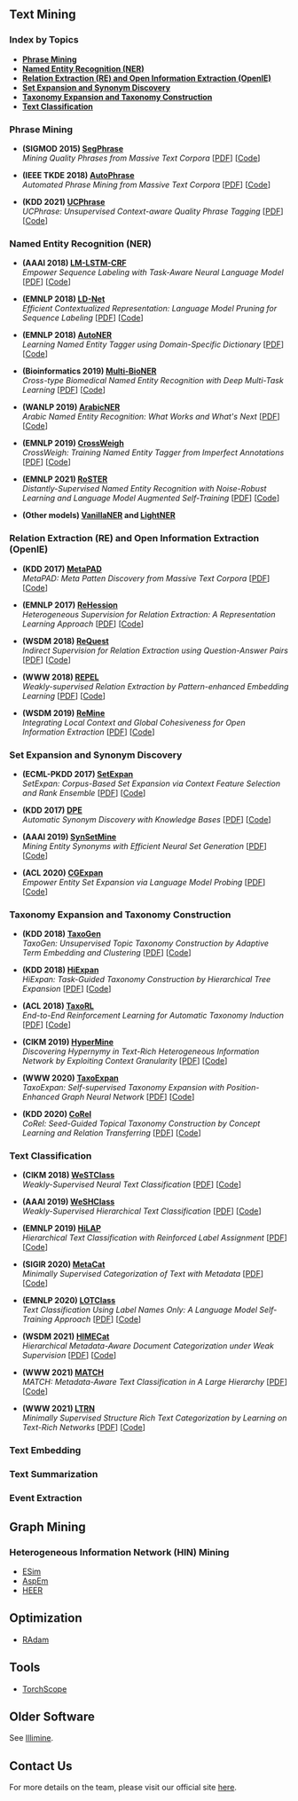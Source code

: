 ## Text Mining 
### Index by Topics
- **[Phrase Mining](phrase.md)**
- **[Named Entity Recognition (NER)](ner.md)**
- **[Relation Extraction (RE) and Open Information Extraction (OpenIE)](re.md)**
- **[Set Expansion and Synonym Discovery](synonym.md)**
- **[Taxonomy Expansion and Taxonomy Construction](taxonomy.md)**
- **[Text Classification](classification.md)**

### Phrase Mining 
- **(SIGMOD 2015) [SegPhrase](https://github.com/shangjingbo1226/SegPhrase)**        
_Mining Quality Phrases from Massive Text Corpora_ [[PDF](https://dl.acm.org/doi/10.1145/2723372.2751523)] [[Code](https://github.com/shangjingbo1226/SegPhrase)]        

- **(IEEE TKDE 2018) [AutoPhrase](https://github.com/shangjingbo1226/AutoPhrase)**       
_Automated Phrase Mining from Massive Text Corpora_ [[PDF](https://arxiv.org/pdf/1702.04457.pdf)] [[Code](https://github.com/shangjingbo1226/AutoPhrase)]      

- **(KDD 2021) [UCPhrase](https://github.com/xgeric/UCPhrase-exp)**        
_UCPhrase: Unsupervised Context-aware Quality Phrase Tagging_ [[PDF](https://arxiv.org/pdf/2105.14078.pdf)] [[Code](https://github.com/xgeric/UCPhrase-exp)]

### Named Entity Recognition (NER)
- **(AAAI 2018) [LM-LSTM-CRF](https://github.com/LiyuanLucasLiu/LM-LSTM-CRF)**       
_Empower Sequence Labeling with Task-Aware Neural Language Model_ [[PDF](https://arxiv.org/pdf/1709.04109.pdf)] [[Code](https://github.com/LiyuanLucasLiu/LM-LSTM-CRF)]

- **(EMNLP 2018) [LD-Net](https://github.com/LiyuanLucasLiu/LD-Net)**        
_Efficient Contextualized Representation: Language Model Pruning for Sequence Labeling_ [[PDF](https://arxiv.org/pdf/1804.07827.pdf)] [[Code](https://github.com/LiyuanLucasLiu/LD-Net)]

- **(EMNLP 2018) [AutoNER](https://github.com/shangjingbo1226/AutoNER)**         
_Learning Named Entity Tagger using Domain-Specific Dictionary_ [[PDF](https://arxiv.org/pdf/1809.03599.pdf)] [[Code](https://github.com/shangjingbo1226/AutoNER)]

- **(Bioinformatics 2019) [Multi-BioNER](https://github.com/yuzhimanhua/Multi-BioNER)**      
_Cross-type Biomedical Named Entity Recognition with Deep Multi-Task Learning_ [[PDF](https://arxiv.org/pdf/1801.09851.pdf)] [[Code](https://github.com/yuzhimanhua/Multi-BioNER)]

- **(WANLP 2019) [ArabicNER](https://github.com/LiyuanLucasLiu/ArabicNER)**    
_Arabic Named Entity Recognition: What Works and What's Next_ [[PDF](https://aclanthology.org/W19-4607.pdf)] [[Code](https://github.com/LiyuanLucasLiu/ArabicNER)]

- **(EMNLP 2019) [CrossWeigh](https://github.com/ZihanWangKi/CrossWeigh)**          
_CrossWeigh: Training Named Entity Tagger from Imperfect Annotations_ [[PDF](https://arxiv.org/pdf/1909.01441.pdf)] [[Code](https://github.com/ZihanWangKi/CrossWeigh)]

- **(EMNLP 2021) [RoSTER](https://github.com/yumeng5/RoSTER)**        
_Distantly-Supervised Named Entity Recognition with Noise-Robust Learning and Language Model Augmented Self-Training_ [[PDF](https://arxiv.org/pdf/2109.05003.pdf)] [[Code](https://github.com/yumeng5/RoSTER)]

- **(Other models) [VanillaNER](https://github.com/LiyuanLucasLiu/Vanilla_NER) and [LightNER](https://github.com/LiyuanLucasLiu/LightNER)**

### Relation Extraction (RE) and Open Information Extraction (OpenIE)
- **(KDD 2017) [MetaPAD](https://github.com/mjiang89/MetaPAD)**         
_MetaPAD: Meta Patten Discovery from Massive Text Corpora_ [[PDF](https://arxiv.org/pdf/1703.04213.pdf)] [[Code](https://github.com/mjiang89/MetaPAD)]

- **(EMNLP 2017) [ReHession](https://github.com/LiyuanLucasLiu/ReHession)**       
_Heterogeneous Supervision for Relation Extraction: A Representation Learning Approach_ [[PDF](https://arxiv.org/pdf/1707.00166.pdf)] [[Code](https://github.com/LiyuanLucasLiu/ReHession)]

- **(WSDM 2018) [ReQuest](https://github.com/INK-USC/ReQuest)**       
_Indirect Supervision for Relation Extraction using Question-Answer Pairs_ [[PDF](https://arxiv.org/pdf/1710.11169.pdf)] [[Code](https://github.com/INK-USC/ReQuest)]

- **(WWW 2018) [REPEL](https://github.com/mnqu/REPEL)**        
_Weakly-supervised Relation Extraction by Pattern-enhanced Embedding Learning_ [[PDF](https://arxiv.org/pdf/1711.03226.pdf)] [[Code](https://github.com/mnqu/REPEL)]

- **(WSDM 2019) [ReMine](https://github.com/GentleZhu/ReMine)**       
_Integrating Local Context and Global Cohesiveness for Open Information Extraction_ [[PDF](https://arxiv.org/pdf/1804.09931.pdf)] [[Code](https://github.com/GentleZhu/ReMine)]

### Set Expansion and Synonym Discovery 
- **(ECML-PKDD 2017) [SetExpan](https://github.com/mickeystroller/SetExpan)**       
_SetExpan: Corpus-Based Set Expansion via Context Feature Selection and Rank Ensemble_ [[PDF](https://arxiv.org/pdf/1910.08192.pdf)] [[Code](https://github.com/mickeystroller/SetExpan)]

- **(KDD 2017) [DPE](https://github.com/mnqu/DPE)**       
_Automatic Synonym Discovery with Knowledge Bases_ [[PDF](https://arxiv.org/pdf/1706.08186.pdf)] [[Code](https://github.com/mnqu/DPE)]

- **(AAAI 2019) [SynSetMine](https://github.com/mickeystroller/SynSetMine-pytorch)**     
_Mining Entity Synonyms with Efficient Neural Set Generation_ [[PDF](https://arxiv.org/pdf/1811.07032.pdf)] [[Code](https://github.com/mickeystroller/SynSetMine-pytorch)]

- **(ACL 2020) [CGExpan](https://github.com/yzhan238/CGExpan)**        
_Empower Entity Set Expansion via Language Model Probing_ [[PDF](https://arxiv.org/pdf/2004.13897.pdf)] [[Code](https://github.com/yzhan238/CGExpan)]

### Taxonomy Expansion and Taxonomy Construction 
- **(KDD 2018) [TaxoGen](https://github.com/franticnerd/taxogen)**      
_TaxoGen: Unsupervised Topic Taxonomy Construction by Adaptive Term Embedding and Clustering_ [[PDF](https://arxiv.org/pdf/1812.09551.pdf)] [[Code](https://github.com/franticnerd/taxogen)]

- **(KDD 2018) [HiExpan](https://github.com/mickeystroller/HiExpan)**       
_HiExpan: Task-Guided Taxonomy Construction by Hierarchical Tree Expansion_ [[PDF](https://arxiv.org/pdf/1910.08194.pdf)] [[Code](https://github.com/mickeystroller/HiExpan)]

- **(ACL 2018) [TaxoRL](https://github.com/morningmoni/TaxoRL)**       
_End-to-End Reinforcement Learning for Automatic Taxonomy Induction_ [[PDF](https://arxiv.org/pdf/1805.04044.pdf)] [[Code](https://github.com/morningmoni/TaxoRL)]

- **(CIKM 2019) [HyperMine](https://github.com/ysyushi/HyperMine)**       
_Discovering Hypernymy in Text-Rich Heterogeneous Information Network by Exploiting Context Granularity_ [[PDF](https://arxiv.org/pdf/1909.01584.pdf)] [[Code](https://github.com/ysyushi/HyperMine)]

- **(WWW 2020) [TaxoExpan](https://github.com/mickeystroller/TaxoExpan)**        
_TaxoExpan: Self-supervised Taxonomy Expansion with Position-Enhanced Graph Neural Network_ [[PDF](https://arxiv.org/pdf/2001.09522.pdf)] [[Code](https://github.com/mickeystroller/TaxoExpan)]

- **(KDD 2020) [CoRel](https://github.com/teapot123/CoRel)**        
_CoRel: Seed-Guided Topical Taxonomy Construction by Concept Learning and Relation Transferring_ [[PDF](https://arxiv.org/pdf/2010.06714.pdf)] [[Code](https://github.com/teapot123/CoRel)]

### Text Classification
- **(CIKM 2018) [WeSTClass](https://github.com/yumeng5/WeSTClass)**        
_Weakly-Supervised Neural Text Classification_ [[PDF](https://arxiv.org/pdf/1809.01478.pdf)] [[Code](https://github.com/yumeng5/WeSTClass)]

- **(AAAI 2019) [WeSHClass](https://github.com/yumeng5/WeSHClass)**      
_Weakly-Supervised Hierarchical Text Classification_ [[PDF](https://arxiv.org/pdf/1812.11270.pdf)] [[Code](https://github.com/yumeng5/WeSHClass)]

- **(EMNLP 2019) [HiLAP](https://github.com/morningmoni/HiLAP)**        
_Hierarchical Text Classification with Reinforced Label Assignment_ [[PDF](https://arxiv.org/pdf/1908.10419.pdf)] [[Code](https://github.com/morningmoni/HiLAP)]

- **(SIGIR 2020) [MetaCat](https://github.com/yuzhimanhua/MetaCat)**      
_Minimally Supervised Categorization of Text with Metadata_ [[PDF](https://arxiv.org/pdf/2005.00624.pdf)] [[Code](https://github.com/yuzhimanhua/MetaCat)]

- **(EMNLP 2020) [LOTClass](https://github.com/yumeng5/LOTClass)**      
_Text Classification Using Label Names Only: A Language Model Self-Training Approach_ [[PDF](https://arxiv.org/pdf/2010.07245.pdf)] [[Code](https://github.com/yumeng5/LOTClass)]

- **(WSDM 2021) [HIMECat](https://github.com/yuzhimanhua/HIMECat)**       
_Hierarchical Metadata-Aware Document Categorization under Weak Supervision_ [[PDF](https://arxiv.org/pdf/2010.13556.pdf)] [[Code](https://github.com/yuzhimanhua/HIMECat)]

- **(WWW 2021) [MATCH](https://github.com/yuzhimanhua/MATCH)**       
_MATCH: Metadata-Aware Text Classification in A Large Hierarchy_ [[PDF](https://arxiv.org/pdf/2102.07349.pdf)] [[Code](https://github.com/yuzhimanhua/MATCH)]

- **(WWW 2021) [LTRN](https://github.com/xinyangz/ltrn)**       
_Minimally Supervised Structure Rich Text Categorization by Learning on Text-Rich Networks_ [[PDF](https://arxiv.org/pdf/2102.11479.pdf)] [[Code](https://github.com/xinyangz/ltrn)]

### Text Embedding

### Text Summarization

### Event Extraction

## Graph Mining 
### Heterogeneous Information Network (HIN) Mining 
- [ESim](https://github.com/shangjingbo1226/ESim)
- [AspEm](https://github.com/ysyushi/aspem)
- [HEER](https://github.com/GentleZhu/HEER)

## Optimization
- [RAdam](https://github.com/LiyuanLucasLiu/RAdam)

## Tools  
- [TorchScope](https://github.com/LiyuanLucasLiu/Torch-Scope)


## Older Software 
See [Illimine](http://illimine.cs.uiuc.edu/).

## Contact Us
For more details on the team, please visit our official site [here](http://dm1.cs.uiuc.edu/).
